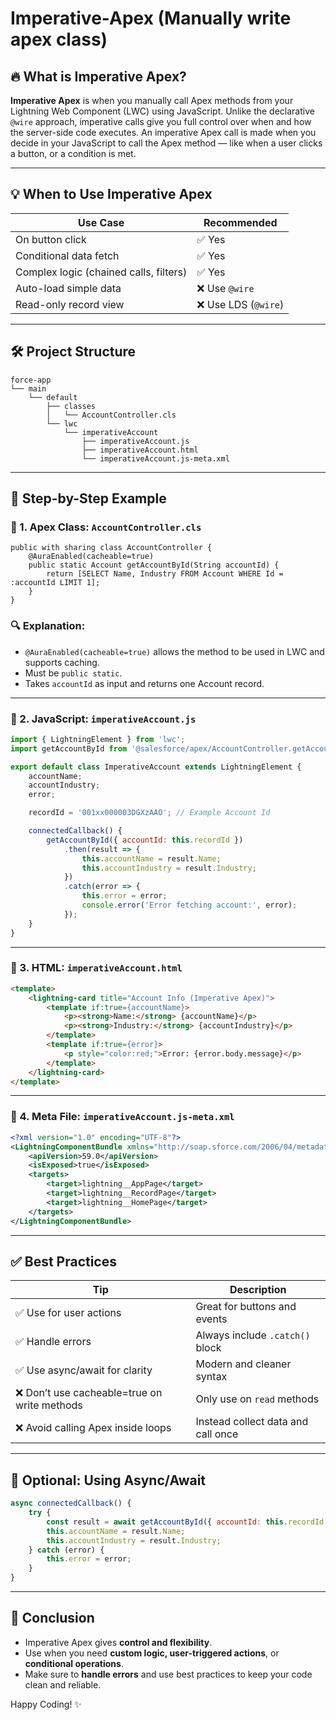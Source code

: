 # Imperative-Apex (Manually write apex class)

## 🔥 What is Imperative Apex?

**Imperative Apex** is when you manually call Apex methods from your Lightning Web Component (LWC) using JavaScript. Unlike the declarative `@wire` approach, imperative calls give you full control over when and how the server-side code executes. 
An imperative Apex call is made when you decide in your JavaScript to call the Apex method — like when a user clicks a button, or a condition is met.

---

## 💡 When to Use Imperative Apex

| Use Case                               | Recommended         |
| -------------------------------------- | ------------------- |
| On button click                        | ✅ Yes               |
| Conditional data fetch                 | ✅ Yes               |
| Complex logic (chained calls, filters) | ✅ Yes               |
| Auto-load simple data                  | ❌ Use `@wire`       |
| Read-only record view                  | ❌ Use LDS (`@wire`) |

---

## 🛠️ Project Structure

```
force-app
└── main
    └── default
        ├── classes
        │   └── AccountController.cls
        └── lwc
            └── imperativeAccount
                ├── imperativeAccount.js
                ├── imperativeAccount.html
                └── imperativeAccount.js-meta.xml
```

---

## 🔧 Step-by-Step Example

### 📁 1. Apex Class: `AccountController.cls`

```apex
public with sharing class AccountController {
    @AuraEnabled(cacheable=true)
    public static Account getAccountById(String accountId) {
        return [SELECT Name, Industry FROM Account WHERE Id = :accountId LIMIT 1];
    }
}
```

### 🔍 Explanation:

* `@AuraEnabled(cacheable=true)` allows the method to be used in LWC and supports caching.
* Must be `public static`.
* Takes `accountId` as input and returns one Account record.

---

### 📁 2. JavaScript: `imperativeAccount.js`

```js
import { LightningElement } from 'lwc';
import getAccountById from '@salesforce/apex/AccountController.getAccountById';

export default class ImperativeAccount extends LightningElement {
    accountName;
    accountIndustry;
    error;

    recordId = '001xx000003DGXzAAO'; // Example Account Id

    connectedCallback() {
        getAccountById({ accountId: this.recordId })
            .then(result => {
                this.accountName = result.Name;
                this.accountIndustry = result.Industry;
            })
            .catch(error => {
                this.error = error;
                console.error('Error fetching account:', error);
            });
    }
}
```

---

### 📁 3. HTML: `imperativeAccount.html`

```html
<template>
    <lightning-card title="Account Info (Imperative Apex)">
        <template if:true={accountName}>
            <p><strong>Name:</strong> {accountName}</p>
            <p><strong>Industry:</strong> {accountIndustry}</p>
        </template>
        <template if:true={error}>
            <p style="color:red;">Error: {error.body.message}</p>
        </template>
    </lightning-card>
</template>
```

---

### 📁 4. Meta File: `imperativeAccount.js-meta.xml`

```xml
<?xml version="1.0" encoding="UTF-8"?>
<LightningComponentBundle xmlns="http://soap.sforce.com/2006/04/metadata">
    <apiVersion>59.0</apiVersion>
    <isExposed>true</isExposed>
    <targets>
        <target>lightning__AppPage</target>
        <target>lightning__RecordPage</target>
        <target>lightning__HomePage</target>
    </targets>
</LightningComponentBundle>
```

---

## ✅ Best Practices

| Tip                                         | Description                        |
| ------------------------------------------- | ---------------------------------- |
| ✅ Use for user actions                      | Great for buttons and events       |
| ✅ Handle errors                             | Always include `.catch()` block    |
| ✅ Use async/await for clarity               | Modern and cleaner syntax          |
| ❌ Don’t use cacheable=true on write methods | Only use on `read` methods         |
| ❌ Avoid calling Apex inside loops           | Instead collect data and call once |

---

## 📅 Optional: Using Async/Await

```js
async connectedCallback() {
    try {
        const result = await getAccountById({ accountId: this.recordId });
        this.accountName = result.Name;
        this.accountIndustry = result.Industry;
    } catch (error) {
        this.error = error;
    }
}
```

---

## 🚀 Conclusion

* Imperative Apex gives **control and flexibility**.
* Use when you need **custom logic, user-triggered actions**, or **conditional operations**.
* Make sure to **handle errors** and use best practices to keep your code clean and reliable.

Happy Coding! ✨
